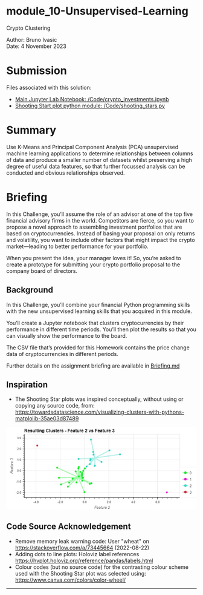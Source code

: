# module_10-Unsupervised-Learning
Crypto Clustering

Author: Bruno Ivasic   
Date: 4 November 2023

# Submission
Files associated with this solution:   
* [Main Jupyter Lab Notebook: /Code/crypto_investments.ipynb](./Code/crypto_investments.ipynb)
* [Shooting Start plot python module: /Code/shooting_stars.py](./Code/shooting_stars.py)

# Summary
Use K-Means and Principal Component Analysis (PCA) unsupervised machine learning applications to determine relationships between columns of data and produce a smaller number of datasets whilst preserving a high degree of useful data features, so that further focussed analysis can be conducted and obvious relationships observed.


# Briefing
In this Challenge, you’ll assume the role of an advisor at one of the top five financial advisory firms in the world. Competitors are fierce, so you want to propose a novel approach to assembling investment portfolios that are based on cryptocurrencies. Instead of basing your proposal on only returns and volatility, you want to include other factors that might impact the crypto market&mdash;leading to better performance for your portfolio.

When you present the idea, your manager loves it! So, you’re asked to create a prototype for submitting your crypto portfolio proposal to the company board of directors.


## Background
In this Challenge, you’ll combine your financial Python programming skills with the new unsupervised learning skills that you acquired in this module.

You’ll create a Jupyter notebook that clusters cryptocurrencies by their performance in different time periods. You’ll then plot the results so that you can visually show the performance to the board.

The CSV file that’s provided for this Homework contains the price change data of cryptocurrencies in different periods.

Further details on the assignment briefing are available in [Briefing.md](./Briefing.md)

## Inspiration
* The Shooting Star plots was inspired conceptually, without using or copying any source code, from: https://towardsdatascience.com/visualizing-clusters-with-pythons-matplolib-35ae03d87489

![Example of Shooting Star Plot](./Images/shooting-star-plot.jpg)


## Code Source Acknowledgement
* Remove memory leak warning code: User "wheat" on https://stackoverflow.com/a/73445664   (2022-08-22)
* Adding dots to line plots: Holoviz label references https://hvplot.holoviz.org/reference/pandas/labels.html 
* Colour codes (but no source code) for the contrasting colour scheme used with the Shooting Star plot was selected using: https://www.canva.com/colors/color-wheel/ 


---


